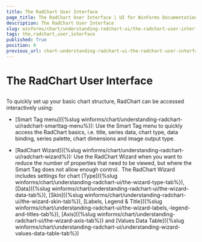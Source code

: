 ```yaml
---
title: The RadChart User Interface
page_title: The RadChart User Interface | UI for WinForms Documentation
description: The RadChart User Interface
slug: winforms/chart/understanding-radchart-ui/the-radchart-user-interface
tags: the,radchart,user,interface
published: True
position: 0
previous_url: chart-understanding-radchart-ui-the-radchart-user-interface
---
```


# The RadChart User Interface



## 

To quickly set up your basic chart structure, RadChart can be accessed interactively using:

* [Smart Tag menu]({%slug winforms/chart/understanding-radchart-ui/radchart-smarttag-menu%}): Use the Smart Tag menu to quickly access the RadChart basics, i.e. title, series data, chart type, data binding, series palette, chart dimensions and image output type.

* [RadChart Wizard]({%slug winforms/chart/understanding-radchart-ui/radchart-wizard%}): Use the RadChart Wizard when you want to reduce the number of properties that need to be viewed, but where the Smart Tag does not allow enough control.  The RadChart Wizard includes settings for chart [Type]({%slug winforms/chart/understanding-radchart-ui/the-wizard-type-tab%}), [Data]({%slug winforms/chart/understanding-radchart-ui/the-wizard-data-tab%}), [Skin]({%slug winforms/chart/understanding-radchart-ui/the-wizard-skin-tab%}), [Labels, Legend & Title]({%slug winforms/chart/understanding-radchart-ui/the-wizard-labels,-legend-and-titles-tab%}), [Axis]({%slug winforms/chart/understanding-radchart-ui/the-wizard-axis-tab%}) and [Values Data Table]({%slug winforms/chart/understanding-radchart-ui/understanding-wizard-values-data-table-tab%})
